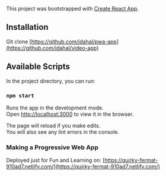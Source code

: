 This project was bootstrapped with [Create React App](https://github.com/facebook/create-react-app).
## Installation

Git clone [https://github.com/idahal/pwa-app](https://github.com/idahal/video-app)
## Available Scripts

In the project directory, you can run:

### `npm start`

Runs the app in the development mode.<br />
Open [http://localhost:3000](http://localhost:3000) to view it in the browser.

The page will reload if you make edits.<br />
You will also see any lint errors in the console.

### Making a Progressive Web App

Deployed just for Fun and Learning on: 
[https://quirky-fermat-910ad7.netlify.com/](https://quirky-fermat-910ad7.netlify.com/)

